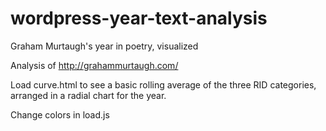 # wordpress-year-text-analysis
Graham Murtaugh's year in poetry, visualized

Analysis of http://grahammurtaugh.com/

Load curve.html to see a basic rolling average of the three RID categories, arranged in a radial chart for the year.

Change colors in load.js
